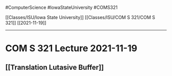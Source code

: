 #ComputerScience  #IowaStateUniversity #COMS321 


[[Classes/ISU/Iowa State University]] [[Classes/ISU/COM S 321/COM S 321]] [[2021-11-19]]

---

# COM S 321 Lecture 2021-11-19


## [[Translation Lutasive Buffer]]